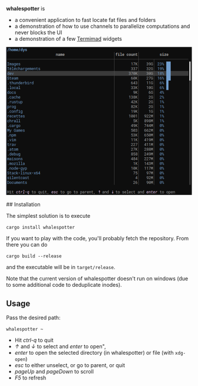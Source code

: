 
**whalespotter** is

* a convenient application to fast locate fat files and folders
* a demonstration of how to use channels to parallelize computations and never blocks the UI
* a demonstration of a few [Termimad](https://github.com/Canop/termimad/) widgets

![screen](img/screen.png)

## Installation

The simplest solution is to execute

	cargo install whalespotter

If you want to play with the code, you'll probably fetch the repository. From there you can do

	cargo build --release

and the executable will be in `target/release`.


Note that the current version of whalespotter doesn't run on windows (due to some additional code to deduplicate inodes).


## Usage

Pass the desired path:

	whalespotter ~

* Hit *ctrl-q* to quit
* *↑* and *↓* to select and *enter* to open",
* *enter* to open the selected directory (in whalespotter) or file (with `xdg-open`)
* *esc* to either unselect, or go to parent, or quit
* *pageUp* and *pageDown* to scroll
* *F5* to refresh
